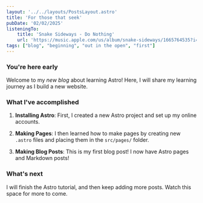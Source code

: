 ```yaml
---
layout: '../../layouts/PostsLayout.astro'
title: 'For those that seek'
pubDate: '02/02/2025'
listeningTo: 
    title: 'Snake Sideways - Do Nothing'
    url: 'https://music.apple.com/us/album/snake-sideways/1665764535?i=1665764851'
tags: ["blog", "beginning", "out in the open", "first"]
---
```


### You're here early

Welcome to my _new blog_ about learning Astro! Here, I will share my learning journey as I build a new website.

### What I've accomplished

1. **Installing Astro**: First, I created a new Astro project and set up my online accounts.

2. **Making Pages**: I then learned how to make pages by creating new `.astro` files and placing them in the `src/pages/` folder.

3. **Making Blog Posts**: This is my first blog post! I now have Astro pages and Markdown posts!

### What's next

I will finish the Astro tutorial, and then keep adding more posts. Watch this space for more to come.